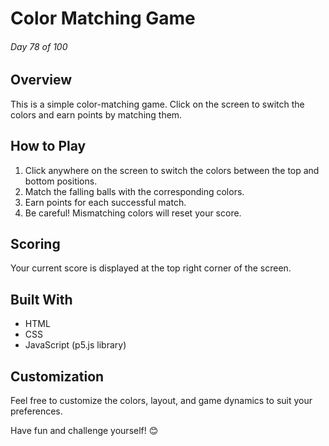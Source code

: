 # Color Matching Game

###### Day 78 of 100

## Overview

This is a simple color-matching game. Click on the screen to switch the colors and earn points by matching them.

## How to Play

1. Click anywhere on the screen to switch the colors between the top and bottom positions.
2. Match the falling balls with the corresponding colors.
3. Earn points for each successful match.
4. Be careful! Mismatching colors will reset your score.

## Scoring

Your current score is displayed at the top right corner of the screen.

## Built With

- HTML
- CSS
- JavaScript (p5.js library)

## Customization

Feel free to customize the colors, layout, and game dynamics to suit your preferences.

Have fun and challenge yourself! 😊

